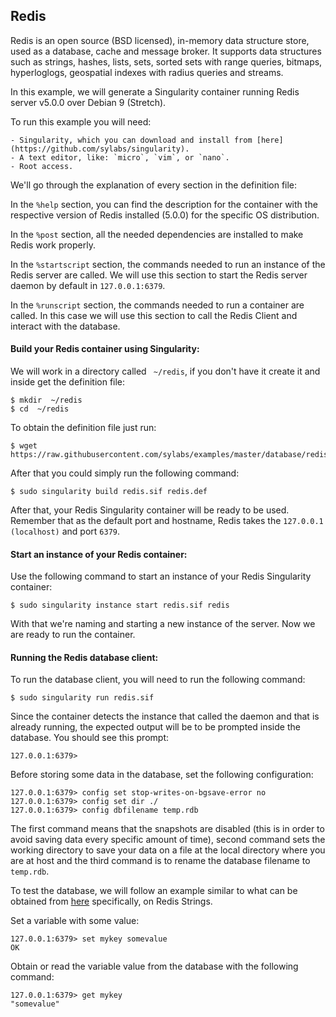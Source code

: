 ## Redis

Redis is an open source (BSD licensed), in-memory data structure store, used as a database, cache and message broker. It supports data structures such as strings, hashes, lists, sets, sorted sets with range queries, bitmaps, hyperloglogs, geospatial indexes with radius queries and streams.

In this example, we will generate a Singularity container running Redis server v5.0.0 over Debian 9 (Stretch).

To run this example you will need:

	- Singularity, which you can download and install from [here](https://github.com/sylabs/singularity).
	- A text editor, like: `micro`, `vim`, or `nano`.
	- Root access.

We'll go through the explanation of every section in the definition file:

In the `%help` section, you can find the description for the container with the respective version of Redis installed (5.0.0) for the specific OS distribution.

In the `%post` section, all the needed dependencies are installed to make Redis work properly.

In the `%startscript` section, the commands needed to run an instance of the Redis server are called. We will use this section to start the Redis server daemon by default in `127.0.0.1:6379`.

In the `%runscript` section, the commands needed to run a container are called. In this case we will use this section to call the Redis Client and interact with the database.

#### Build your Redis container using Singularity:

We will work in a directory called ` ~/redis`, if you don't have it create it and inside get the definition file:

```
$ mkdir  ~/redis
$ cd  ~/redis
```

To obtain the definition file just run:

```
$ wget https://raw.githubusercontent.com/sylabs/examples/master/database/redis/redis.def
```

After that you could simply run the following command:

```
$ sudo singularity build redis.sif redis.def
```

After that, your Redis Singularity container will be ready to be used. Remember that as the default port and hostname, Redis takes the `127.0.0.1 (localhost)` and port `6379`.

#### Start an instance of your Redis container:

Use the following command to start an instance of your Redis Singularity container:

```
$ sudo singularity instance start redis.sif redis
```

With that we're naming and starting a new instance of the server. Now we are ready to run the container.


#### Running the Redis database client:

To run the database client, you will need to run the following command:

```
$ sudo singularity run redis.sif
```

Since the container detects the instance that called the daemon and that is already running, the expected output will be to be prompted inside the database. You should see this prompt:

```
127.0.0.1:6379>
```

Before storing some data in the database, set the following configuration:

```
127.0.0.1:6379> config set stop-writes-on-bgsave-error no
127.0.0.1:6379> config set dir ./
127.0.0.1:6379> config dbfilename temp.rdb
```

The first command means that the snapshots are disabled (this is in order to avoid saving data every specific amount of time), second command sets the working directory to save your data on a file at the local directory where you are at host and the third command is to rename the database filename to `temp.rdb`.

To test the database, we will follow an example similar to what can be obtained from [here](https://redis.io/topics/data-types-intro) specifically, on Redis Strings.

Set a variable with some value:

```
127.0.0.1:6379> set mykey somevalue
OK
```

Obtain or read the variable value from the database with the following command:

```
127.0.0.1:6379> get mykey
"somevalue"
```
